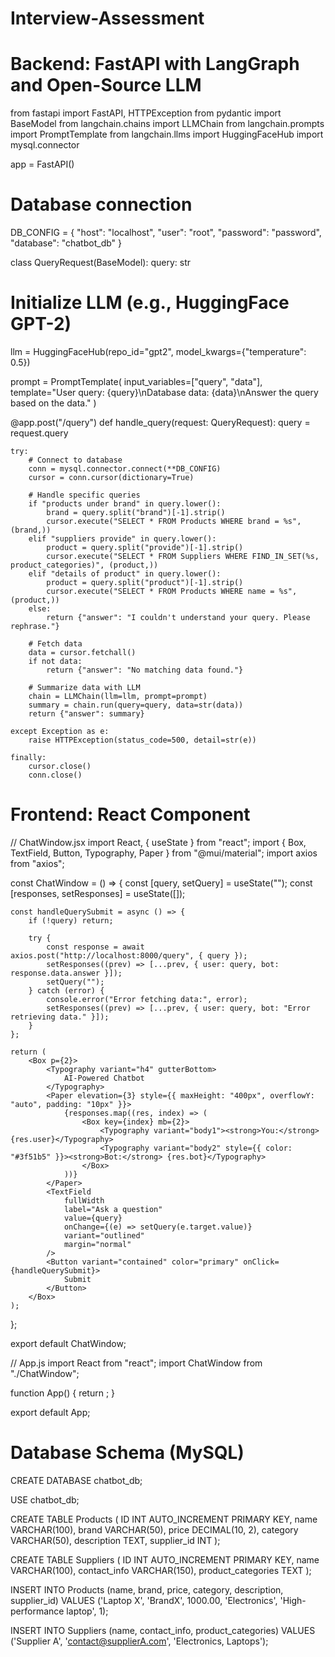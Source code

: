 # Interview-Assessment


# Backend: FastAPI with LangGraph and Open-Source LLM

from fastapi import FastAPI, HTTPException
from pydantic import BaseModel
from langchain.chains import LLMChain
from langchain.prompts import PromptTemplate
from langchain.llms import HuggingFaceHub
import mysql.connector

app = FastAPI()

# Database connection
DB_CONFIG = {
    "host": "localhost",
    "user": "root",
    "password": "password",
    "database": "chatbot_db"
}

class QueryRequest(BaseModel):
    query: str

# Initialize LLM (e.g., HuggingFace GPT-2)
llm = HuggingFaceHub(repo_id="gpt2", model_kwargs={"temperature": 0.5})

prompt = PromptTemplate(
    input_variables=["query", "data"],
    template="User query: {query}\nDatabase data: {data}\nAnswer the query based on the data."
)

@app.post("/query")
def handle_query(request: QueryRequest):
    query = request.query

    try:
        # Connect to database
        conn = mysql.connector.connect(**DB_CONFIG)
        cursor = conn.cursor(dictionary=True)

        # Handle specific queries
        if "products under brand" in query.lower():
            brand = query.split("brand")[-1].strip()
            cursor.execute("SELECT * FROM Products WHERE brand = %s", (brand,))
        elif "suppliers provide" in query.lower():
            product = query.split("provide")[-1].strip()
            cursor.execute("SELECT * FROM Suppliers WHERE FIND_IN_SET(%s, product_categories)", (product,))
        elif "details of product" in query.lower():
            product = query.split("product")[-1].strip()
            cursor.execute("SELECT * FROM Products WHERE name = %s", (product,))
        else:
            return {"answer": "I couldn't understand your query. Please rephrase."}

        # Fetch data
        data = cursor.fetchall()
        if not data:
            return {"answer": "No matching data found."}

        # Summarize data with LLM
        chain = LLMChain(llm=llm, prompt=prompt)
        summary = chain.run(query=query, data=str(data))
        return {"answer": summary}

    except Exception as e:
        raise HTTPException(status_code=500, detail=str(e))

    finally:
        cursor.close()
        conn.close()

# Frontend: React Component
// ChatWindow.jsx
import React, { useState } from "react";
import { Box, TextField, Button, Typography, Paper } from "@mui/material";
import axios from "axios";

const ChatWindow = () => {
    const [query, setQuery] = useState("");
    const [responses, setResponses] = useState([]);

    const handleQuerySubmit = async () => {
        if (!query) return;

        try {
            const response = await axios.post("http://localhost:8000/query", { query });
            setResponses((prev) => [...prev, { user: query, bot: response.data.answer }]);
            setQuery("");
        } catch (error) {
            console.error("Error fetching data:", error);
            setResponses((prev) => [...prev, { user: query, bot: "Error retrieving data." }]);
        }
    };

    return (
        <Box p={2}>
            <Typography variant="h4" gutterBottom>
                AI-Powered Chatbot
            </Typography>
            <Paper elevation={3} style={{ maxHeight: "400px", overflowY: "auto", padding: "10px" }}>
                {responses.map((res, index) => (
                    <Box key={index} mb={2}>
                        <Typography variant="body1"><strong>You:</strong> {res.user}</Typography>
                        <Typography variant="body2" style={{ color: "#3f51b5" }}><strong>Bot:</strong> {res.bot}</Typography>
                    </Box>
                ))}
            </Paper>
            <TextField
                fullWidth
                label="Ask a question"
                value={query}
                onChange={(e) => setQuery(e.target.value)}
                variant="outlined"
                margin="normal"
            />
            <Button variant="contained" color="primary" onClick={handleQuerySubmit}>
                Submit
            </Button>
        </Box>
    );
};

export default ChatWindow;

// App.js
import React from "react";
import ChatWindow from "./ChatWindow";

function App() {
    return <ChatWindow />;
}

export default App;

# Database Schema (MySQL)
CREATE DATABASE chatbot_db;

USE chatbot_db;

CREATE TABLE Products (
    ID INT AUTO_INCREMENT PRIMARY KEY,
    name VARCHAR(100),
    brand VARCHAR(50),
    price DECIMAL(10, 2),
    category VARCHAR(50),
    description TEXT,
    supplier_id INT
);

CREATE TABLE Suppliers (
    ID INT AUTO_INCREMENT PRIMARY KEY,
    name VARCHAR(100),
    contact_info VARCHAR(150),
    product_categories TEXT
);

INSERT INTO Products (name, brand, price, category, description, supplier_id)
VALUES
('Laptop X', 'BrandX', 1000.00, 'Electronics', 'High-performance laptop', 1);

INSERT INTO Suppliers (name, contact_info, product_categories)
VALUES
('Supplier A', 'contact@supplierA.com', 'Electronics, Laptops');
